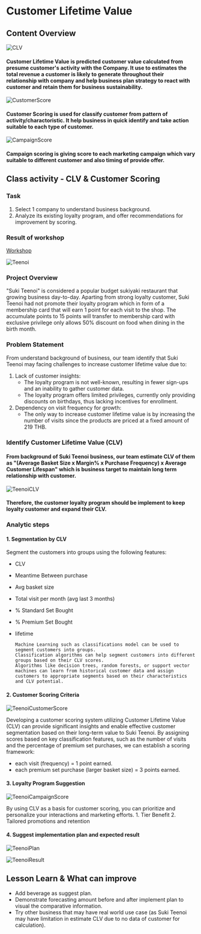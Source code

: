 # Customer Lifetime Value

## Content Overview 

![CLV](https://github.com/chutima-khun/MADT8101/blob/main/Chapter%2002/CLV-Overview.png) 
#### Customer Lifetime Value is predicted customer value calculated from presume customer's activity with the Company. It use to estimates the total revenue a customer is likely to generate throughout their relationship with company and help business plan strategy to react with customer and retain them for business sustainability.
 
![CustomerScore](https://github.com/chutima-khun/MADT8101/blob/main/Chapter%2002/Customer%20scoring.png)
#### Customer Scoring is used for classify customer from pattern of activity/charactoristic. It help business in quick identify and take action suitable to each type of customer.

![CampaignScore](https://github.com/chutima-khun/MADT8101/blob/main/Chapter%2002/Campaign%20scoring.png)
#### Campaign scoring is giving score to each marketing campaign which vary suitable to different customer and also timing of provide offer.


## Class activity - CLV & Customer Scoring
### Task 
1. Select 1 company to understand business background.
2. Analyze its existing loyalty program, and offer recommendations for improvement by scoring.

### Result of workshop

[Workshop](https://github.com/chutima-khun/MADT8101/blob/main/Chapter%2002/Suki%20Teenoi.pdf)

![Teenoi](https://github.com/chutima-khun/MADT8101/blob/main/Chapter%2002/Teenoi.png)

### Project Overview

"Suki Teenoi" is considered a popular budget sukiyaki restaurant that growing business day-to-day.
Aparting from strong loyalty customer, Suki Teenoi had not promote their loyalty program which in form of a membership card that will earn 1 point for each visit to the shop. The accumulate points to 15 points will transfer to membership card with exclusive privilege only allows 50% discount on food when dining in the birth month.

### Problem Statement
From understand background of business, our team identify that Suki Teenoi may facing challenges to increase customer lifetime value due to:
1. Lack of customer insights:
   - The loyalty program is not well-known, resulting in fewer sign-ups and an inability to gather customer data.
   - The loyalty program offers limited privileges, currently only providing discounts on birthdays, thus lacking incentives for enrollment.
2. Dependency on visit frequency for growth:
   - The only way to increase customer lifetime value is by increasing the number of visits since the products are priced at a fixed amount of 219 THB.

### Identify Customer Lifetime Value (CLV)

#### From background of Suki Teenoi business, our team estimate CLV of them as "(Average Basket Size x Margin% x Purchase Frequency) x Average Customer Lifespan" which is business target to maintain long term relationship with customer.
![TeenoiCLV](https://github.com/chutima-khun/MADT8101/blob/main/Chapter%2002/CLV-Teenoi.png)
#### Therefore, the customer loyalty program should be implement to keep loyalty customer and expand their CLV.

### Analytic steps

#### 1. Segmentation by CLV
  Segment the customers into groups using the following features:
  
  - CLV
  - Meantime Between purchase
  - Avg basket size
  - Total visit per month (avg last 3 months)
  - % Standard Set Bought
  - % Premium Set Bought
  - lifetime

        Machine Learning such as classifications model can be used to segment customers into groups.
        Classification algorithms can help segment customers into different groups based on their CLV scores.
        Algorithms like decision trees, random forests, or support vector machines can learn from historical customer data and assign customers to appropriate segments based on their characteristics and CLV potential.
  
#### 2. Customer Scoring Criteria

![TeenoiCustomerScore](https://github.com/chutima-khun/MADT8101/blob/main/Chapter%2002/TN-CustomerScore.png)
  
  Developing a customer scoring system utilizing Customer Lifetime Value (CLV) can provide significant insights and enable effective customer segmentation based on their long-term value to Suki Teenoi. 
  By assigning scores based on key classification features, such as the number of visits and the percentage of premium set purchases, we can establish a scoring framework:
  - each visit (frequency) = 1 point earned.
  - each premium set purchase (larger basket size) = 3 points earned. 

#### 3. Loyalty Program Suggestion 

![TeenoiCampaignScore](https://github.com/chutima-khun/MADT8101/blob/main/Chapter%2002/TN-Campaign.png)

  By using CLV as a basis for customer scoring, you can prioritize and personalize your interactions and marketing efforts. 
    1. Tier Benefit
    2. Tailored promotions and retention 

#### 4. Suggest implementation plan and expected result

![TeenoiPlan](https://github.com/chutima-khun/MADT8101/blob/main/Chapter%2002/TN-ImplementPlan.png)

![TeenoiResult](https://github.com/chutima-khun/MADT8101/blob/main/Chapter%2002/TN-Result.png)


## Lesson Learn & What can improve
- Add beverage as suggest plan.
- Demonstrate forecasting amount before and after implement plan to visual the comparative information.
- Try other business that may have real world use case (as Suki Teenoi may have limitation in estimate CLV due to no data of customer for calculation).





